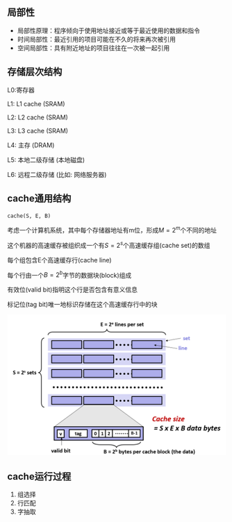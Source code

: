 ## 局部性

+ 局部性原理：程序倾向于使用地址接近或等于最近使用的数据和指令
+ 时间局部性：最近引用的项目可能在不久的将来再次被引用
+ 空间局部性：具有附近地址的项目往往在一次被一起引用

## 存储层次结构

L0:寄存器

L1: L1 cache (SRAM)

L2: L2 cache (SRAM)

L3: L3 cache (SRAM)

L4: 主存 (DRAM)

L5: 本地二级存储 (本地磁盘)

L6: 远程二级存储 (比如: 网络服务器)



## cache通用结构

`cache(S, E, B)`

考虑一个计算机系统，其中每个存储器地址有m位，形成$M=2^m$个不同的地址

这个机器的高速缓存被组织成一个有$S=2^s$个高速缓存组(cache set)的数组

每个组包含E个高速缓存行(cache line)

每个行由一个$B=2^b$字节的数据块(block)组成

有效位(valid bit)指明这个行是否包含有意义信息

标记位(tag bit)唯一地标识存储在这个高速缓存行中的块

![img](https://github.com/Qasak/all-about-computer-system/blob/master/cachelab/cache%E7%BB%84%E7%BB%87(S%2CE%2CB).png)

## cache运行过程

1. 组选择
2. 行匹配
3. 字抽取